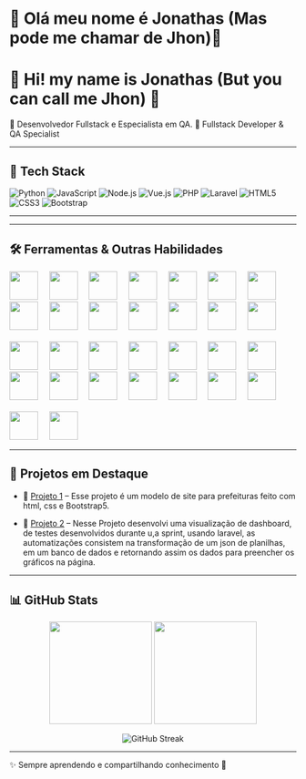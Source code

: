 # 👋 Olá meu nome é Jonathas (Mas pode me chamar de Jhon)👋   


# 👋 Hi! my name is Jonathas (But you can call me Jhon) 👋



🎯 Desenvolvedor Fullstack e Especialista em QA.
🎯 Fullstack Developer & QA Specialist

---
## 🚀 Tech Stack  

![Python](https://img.shields.io/badge/Python-3776AB?style=for-the-badge&logo=python&logoColor=white)
![JavaScript](https://img.shields.io/badge/JavaScript-F7DF1E?style=for-the-badge&logo=javascript&logoColor=black)
![Node.js](https://img.shields.io/badge/Node.js-339933?style=for-the-badge&logo=node.js&logoColor=white)
![Vue.js](https://img.shields.io/badge/Vue.js-35495E?style=for-the-badge&logo=vuedotjs&logoColor=4FC08D)
![PHP](https://img.shields.io/badge/PHP-777BB4?style=for-the-badge&logo=php&logoColor=white)
![Laravel](https://img.shields.io/badge/Laravel-FF2D20?style=for-the-badge&logo=laravel&logoColor=white)
![HTML5](https://img.shields.io/badge/HTML5-E34F26?style=for-the-badge&logo=html5&logoColor=white)
![CSS3](https://img.shields.io/badge/CSS3-1572B6?style=for-the-badge&logo=css3&logoColor=white)
![Bootstrap](https://img.shields.io/badge/Bootstrap-7952B3?style=for-the-badge&logo=bootstrap&logoColor=white)

---


---

## 🛠️ Ferramentas & Outras Habilidades  
<p align="start">
  <img src="https://cdn.jsdelivr.net/gh/devicons/devicon@latest/icons/android/android-plain-wordmark.svg" width="50" height="50" />
  &nbsp;&nbsp;&nbsp;
  <img src="https://cdn.jsdelivr.net/gh/devicons/devicon@latest/icons/apache/apache-original-wordmark.svg" width="50" height="50" />
  &nbsp;&nbsp;&nbsp;
  <img src="https://cdn.jsdelivr.net/gh/devicons/devicon@latest/icons/bash/bash-original.svg" width="50" height="50"/>
  &nbsp;&nbsp;&nbsp;
  <img src="https://cdn.jsdelivr.net/gh/devicons/devicon@latest/icons/blender/blender-original-wordmark.svg" width="50" height="50"/>
  &nbsp;&nbsp;&nbsp;
  <img src="https://cdn.jsdelivr.net/gh/devicons/devicon@latest/icons/bootstrap/bootstrap-original-wordmark.svg" width="50" height="50"/>
  &nbsp;&nbsp;&nbsp;
  <img src="https://cdn.jsdelivr.net/gh/devicons/devicon@latest/icons/composer/composer-original.svg" width="50" height="50"/>
  &nbsp;&nbsp;&nbsp;
  <img src="https://cdn.jsdelivr.net/gh/devicons/devicon@latest/icons/css3/css3-plain-wordmark.svg" width="50" height="50" />
  &nbsp;&nbsp;&nbsp;
  <img src="https://cdn.jsdelivr.net/gh/devicons/devicon@latest/icons/docker/docker-original-wordmark.svg" width="50" height="50"/>
  &nbsp;&nbsp;&nbsp;
  <img src="https://cdn.jsdelivr.net/gh/devicons/devicon@latest/icons/gimp/gimp-original-wordmark.svg" width="50" height="50"/>
  &nbsp;&nbsp;&nbsp;
  <img src="https://cdn.jsdelivr.net/gh/devicons/devicon@latest/icons/git/git-original-wordmark.svg" width="50" height="50"/>
  &nbsp;&nbsp;&nbsp;
  <img src="https://cdn.jsdelivr.net/gh/devicons/devicon@latest/icons/github/github-original-wordmark.svg" width="50" height="50"/>
  &nbsp;&nbsp;&nbsp;
  <img src="https://cdn.jsdelivr.net/gh/devicons/devicon@latest/icons/githubcodespaces/githubcodespaces-original.svg" width="50" height="50"/>
  &nbsp;&nbsp;&nbsp;
  <img src="https://cdn.jsdelivr.net/gh/devicons/devicon@latest/icons/gitlab/gitlab-original-wordmark.svg" width="50" height="50"/>
  &nbsp;&nbsp;&nbsp;
  <img src="https://cdn.jsdelivr.net/gh/devicons/devicon@latest/icons/godot/godot-original-wordmark.svg" width="50" height="50"/>
  &nbsp;&nbsp;&nbsp;
  <br> <br>
  <img src="https://cdn.jsdelivr.net/gh/devicons/devicon@latest/icons/google/google-original-wordmark.svg" width="50" height="50"/>
  &nbsp;&nbsp;&nbsp;
  <img src="https://cdn.jsdelivr.net/gh/devicons/devicon@latest/icons/html5/html5-original-wordmark.svg" width="50" height="50" />
  &nbsp;&nbsp;&nbsp;
  <img src="https://cdn.jsdelivr.net/gh/devicons/devicon@latest/icons/insomnia/insomnia-original.svg" width="50" height="50"/>
  &nbsp;&nbsp;&nbsp;
  <img src="https://cdn.jsdelivr.net/gh/devicons/devicon@latest/icons/javascript/javascript-original.svg" width="50" height="50"/>
  &nbsp;&nbsp;&nbsp;
  <img src="https://cdn.jsdelivr.net/gh/devicons/devicon@latest/icons/linux/linux-original.svg" width="50" height="50"/>
  &nbsp;&nbsp;&nbsp;
  <img src="https://cdn.jsdelivr.net/gh/devicons/devicon@latest/icons/mariadb/mariadb-original-wordmark.svg" width="50" height="50"/>
  &nbsp;&nbsp;&nbsp;
  <img src="https://cdn.jsdelivr.net/gh/devicons/devicon@latest/icons/mysql/mysql-original-wordmark.svg" width="50" height="50"/>
  &nbsp;&nbsp;&nbsp;
  <img src="https://cdn.jsdelivr.net/gh/devicons/devicon@latest/icons/nginx/nginx-original.svg" width="50" height="50"/>
  &nbsp;&nbsp;&nbsp;
  <img src="https://cdn.jsdelivr.net/gh/devicons/devicon@latest/icons/notion/notion-original.svg" width="50" height="50"/>
  &nbsp;&nbsp;&nbsp;
  <img src="https://cdn.jsdelivr.net/gh/devicons/devicon@latest/icons/postgresql/postgresql-original-wordmark.svg" width="50" height="50"/>
  &nbsp;&nbsp;&nbsp;
  <img src="https://cdn.jsdelivr.net/gh/devicons/devicon@latest/icons/powershell/powershell-original.svg" width="50" height="50"/>
  &nbsp;&nbsp;&nbsp;
  <img src="https://cdn.jsdelivr.net/gh/devicons/devicon@latest/icons/python/python-original-wordmark.svg" width="50" height="50"/>
  &nbsp;&nbsp;&nbsp;
  <img src="https://cdn.jsdelivr.net/gh/devicons/devicon@latest/icons/vscode/vscode-original.svg" width="50" height="50"/>
  &nbsp;&nbsp;&nbsp;
  <img src="https://cdn.jsdelivr.net/gh/devicons/devicon@latest/icons/selenium/selenium-original.svg" width="50" height="50"/>
  &nbsp;&nbsp;&nbsp;
  <br> <br>
    <img src="https://cdn.jsdelivr.net/gh/devicons/devicon@latest/icons/ubuntu/ubuntu-original-wordmark.svg" width="50" height="50"/>
  &nbsp;&nbsp;&nbsp;
  <img src="https://cdn.jsdelivr.net/gh/devicons/devicon@latest/icons/windows11/windows11-original.svg" width="50" height="50"/>
  &nbsp;&nbsp;&nbsp;
  </p>



          
  
                  
      
        


        


---

## 📌 Projetos em Destaque  

- 🔹 [Projeto 1](https://github.com/dev-jom/Modelo-7) – Esse projeto é um modelo de site para prefeituras feito com html, css e Bootstrap5.

- 🔹 [Projeto 2](https://github.com/dev-jom/Dashboard-php) – Nesse Projeto desenvolvi uma visualização de dashboard, de testes desenvolvidos durante u,a sprint, usando laravel, as automatizações consistem na transformação de um json de planilhas, em um banco de dados e retornando assim os dados para preencher os gráficos na página.  

---
## 📊 GitHub Stats  

<p align="center">
  <img src="https://github-readme-stats.vercel.app/api?username=dev-jom&show_icons=true&theme=radical" height="180em"/>
  <img src="https://github-readme-stats.vercel.app/api/top-langs/?username=dev-jom&layout=compact&theme=radical" height="180em"/>
</p>

<p align="center">
  <img src="https://streak-stats.demolab.com?user=dev-jom&theme=radical" alt="GitHub Streak"/>
</p>

---

✨ Sempre aprendendo e compartilhando conhecimento 🚀  
